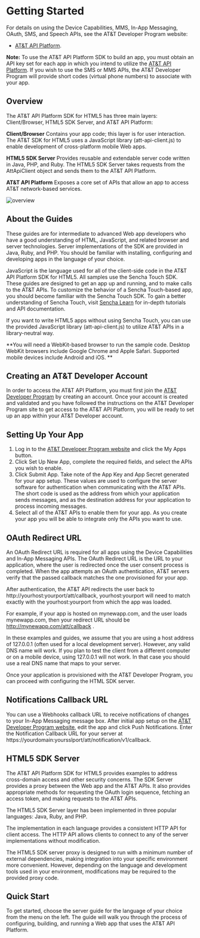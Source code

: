 Getting Started
=======
For details on using the Device Capabilities, MMS, In-App Messaging, OAuth, SMS, and Speech APIs, see the AT&T Developer Program website:

 - [AT&T API Platform](https://developer.att.com/).

**Note:** To use the AT&T API Platform SDK to build an app, you must obtain an API key set for each app in which you intend to utilize the [AT&T API Platform](https://developer.att.com/docs). If you wish to use the SMS or MMS APIs, the AT&T Developer Program will provide short codes (virtual phone numbers) to associate with your app.

Overview
---

The AT&T API Platform SDK for HTML5 has three main layers: Client/Browser, HTML5 SDK Server, and AT&T API Platform:

**Client/Browser** Contains your app code; this layer is for user interaction. The AT&T SDK for HTML5 uses a JavaScript library (att-api-client.js) to enable development of cross-platform mobile Web apps. 

**HTML5 SDK Server** Provides reusable and extendable server code written in Java, PHP, and Ruby. The HTML5 SDK Server takes requests from the AttApiClient object and sends them to the AT&T API Platform.


**AT&T API Platform** Exposes a core set of APIs that allow an app to access AT&T network-based services.

![overview](resources/images/att-overview.png)


About the Guides
---

These guides are for intermediate to advanced Web app developers who have a good understanding of HTML, JavaScript, and related browser and server technologies. Server implementations of the SDK are provided in Java, Ruby, and PHP. You should be familiar with installing, configuring and developing apps in the language of your choice.

JavaScript is the language used for all of the client-side code in the AT&T API Platform SDK for HTML5. All samples use the Sencha Touch SDK. These guides are designed to get an app up and running, and to make calls to the AT&T APIs. To customize the behavior of a Sencha Touch-based app, you should become familiar with the Sencha Touch SDK. To gain a better understanding of Sencha Touch, visit [Sencha Learn](http://www.sencha.com/) for in-depth tutorials and API documentation.

If you want to write HTML5 apps without using Sencha Touch, you can use the provided JavaScript library (att-api-client.js) to utilize AT&T APIs in a library-neutral way.

**You will need a WebKit-based browser to run the sample code. Desktop WebKit browsers include Google Chrome and Apple Safari. Supported mobile devices include Android and iOS. **


Creating an AT&T Developer Account
---

In order to access the AT&T API Platform, you must first join the [AT&T Developer Program](https://developer.att.com) by creating an account. Once your account is created and validated and you have followed the instructions on the AT&T Developer Program site to get access to the AT&T API Platform, you will be ready to set up an app within your AT&T Developer account. 


Setting Up Your App
----

1.	Log in to the [AT&T Developer Program website](https://developer.att.com) and click the My Apps button.
2.	Click Set Up New App, complete the required fields, and select the APIs you wish to enable.
3.	Click Submit App. Take note of the App Key and App Secret generated for your app setup. 
These values are used to configure the server software for authentication when communicating with the AT&T APIs. The short code is used as the address from which your application sends messages, and as the destination address for your application to process incoming messages.  
5.	Select all of the AT&T APIs to enable them for your app. As you create your app you will be able to integrate only the APIs you want to use.


OAuth Redirect URL
---

An OAuth Redirect URL is required for all apps using the Device Capabilities and In-App Messaging APIs. The OAuth Redirect URL is the URL to your application, where the user is redirected once the user consent process is completed. When the app attempts an OAuth authentication, AT&T servers verify that the passed callback matches the one provisioned for your app.

After authentication, the AT&T API redirects the user back to http://yourhost:yourport/att/callback, yourhost:yourport will need to match exactly with the yourhost:yourport from which the app was loaded.

For example, if your app is hosted on mynewapp.com, and the user loads mynewapp.com, then your redirect URL should be http://mynewapp.com/att/callback .

In these examples and guides, we assume that you are using a host address of 127.0.0.1 (often used for a local development server). However, any valid DNS name will work. If you plan to test the client from a different computer or on a mobile device, using 127.0.0.1 will not work. In that case you should use a real DNS name that maps to your server.

Once your application is provisioned with the AT&T Developer Program, you can proceed with configuring the HTML SDK server.

Notifications Callback URL
---
You can use a Webhooks callback URL to receive notifications of changes to your In-App Messaging message box. After initial app setup on the [AT&T Developer Program website](https://developer.att.com), edit the app and click Push Notifications.  Enter the Notification Callback URL for your server at https://yourdomain:yoursslport/att/notification/v1/callback.

HTML5 SDK Server
----

The AT&T API Platform SDK for HTML5 provides examples to address cross-domain access and other security concerns. The SDK Server provides a proxy between the Web app and the AT&T APIs. It also provides appropriate methods for requesting the OAuth login sequence, fetching an access token, and making requests to the AT&T APIs.

The HTML5 SDK Server layer has been implemented in three popular languages: Java, Ruby, and PHP.

The implementation in each language provides a consistent HTTP API for client access. The HTTP API allows clients to connect to any of the server implementations without modification.

The HTML5 SDK server proxy is designed to run with a minimum number of external dependencies, making integration into your specific environment more convenient. However, depending on the language and development tools used in your environment, modifications may be required to the provided proxy code.


Quick Start
---

To get started, choose the server guide for the language of your choice from the menu on the left. The guide will walk you through the process of configuring, building, and running a Web app that uses the AT&T API Platform.
